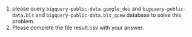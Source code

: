 1. please query `bigquery-public-data.google_dei` and `bigquery-public-data.bls` and `bigquery-public-data.bls_qcew` database to solve this problem.
2. Please complete the file result.csv with your answer.